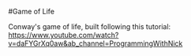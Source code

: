 #Game of Life

Conway's game of life, built following this tutorial:
https://www.youtube.com/watch?v=daFYGrXq0aw&ab_channel=ProgrammingWithNick

</br>
